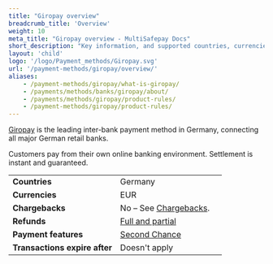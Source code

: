 ```yaml
---
title: "Giropay overview"
breadcrumb_title: 'Overview'
weight: 10
meta_title: "Giropay overview - MultiSafepay Docs"
short_description: "Key information, and supported countries, currencies, and features"
layout: 'child'
logo: '/logo/Payment_methods/Giropay.svg'
url: '/payment-methods/giropay/overview/'
aliases: 
    - /payment-methods/giropay/what-is-giropay/
    - /payments/methods/banks/giropay/about/
    - /payments/methods/giropay/product-rules/
    - /payment-methods/giropay/product-rules/
---
```

[Giropay](https://www.giropay.de/) is the leading inter-bank payment method in Germany, connecting all major German retail banks. 

Customers pay from their own online banking environment. Settlement is instant and guaranteed.

|   |   |   |
|---|---|---|
| **Countries**  | Germany  | 
| **Currencies**  | EUR | 
| **Chargebacks**  | No – See [Chargebacks](/payments/chargebacks/). | 
| **Refunds** | [Full and partial](/refunds/full-partial/) |
| **Payment features** | [Second Chance](/features/second-chance/) |
| **Transactions expire after** | Doesn't apply |